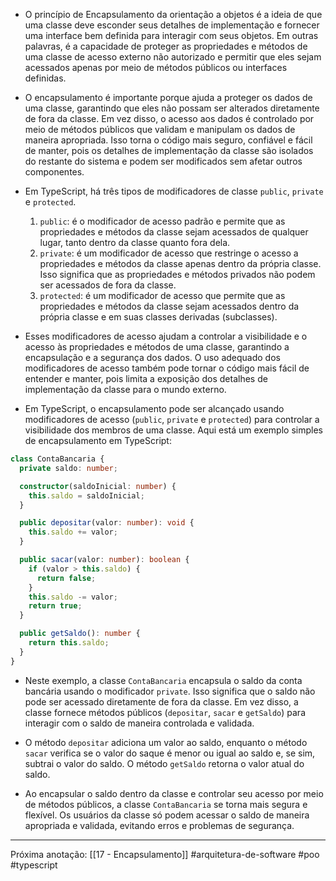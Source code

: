 - O princípio de Encapsulamento da orientação a objetos é a ideia de que uma classe deve esconder seus detalhes de implementação e fornecer uma interface bem definida para interagir com seus objetos. Em outras palavras, é a capacidade de proteger as propriedades e métodos de uma classe de acesso externo não autorizado e permitir que eles sejam acessados ​​apenas por meio de métodos públicos ou interfaces definidas.
- O encapsulamento é importante porque ajuda a proteger os dados de uma classe, garantindo que eles não possam ser alterados diretamente de fora da classe. Em vez disso, o acesso aos dados é controlado por meio de métodos públicos que validam e manipulam os dados de maneira apropriada. Isso torna o código mais seguro, confiável e fácil de manter, pois os detalhes de implementação da classe são isolados do restante do sistema e podem ser modificados sem afetar outros componentes.

- Em TypeScript, há três tipos de modificadores de classe `public`, `private` e `protected`.
	1.  `public`: é o modificador de acesso padrão e permite que as propriedades e métodos da classe sejam acessados de qualquer lugar, tanto dentro da classe quanto fora dela.
	2.  `private`: é um modificador de acesso que restringe o acesso a propriedades e métodos da classe apenas dentro da própria classe. Isso significa que as propriedades e métodos privados não podem ser acessados ​​de fora da classe.
	3.  `protected`: é um modificador de acesso que permite que as propriedades e métodos da classe sejam acessados ​​dentro da própria classe e em suas classes derivadas (subclasses).  
- Esses modificadores de acesso ajudam a controlar a visibilidade e o acesso às propriedades e métodos de uma classe, garantindo a encapsulação e a segurança dos dados. O uso adequado dos modificadores de acesso também pode tornar o código mais fácil de entender e manter, pois limita a exposição dos detalhes de implementação da classe para o mundo externo.

- Em TypeScript, o encapsulamento pode ser alcançado usando modificadores de acesso (`public`, `private` e `protected`) para controlar a visibilidade dos membros de uma classe. Aqui está um exemplo simples de encapsulamento em TypeScript:
```typescript
class ContaBancaria {
  private saldo: number;

  constructor(saldoInicial: number) {
    this.saldo = saldoInicial;
  }

  public depositar(valor: number): void {
    this.saldo += valor;
  }

  public sacar(valor: number): boolean {
    if (valor > this.saldo) {
      return false;
    }
    this.saldo -= valor;
    return true;
  }

  public getSaldo(): number {
    return this.saldo;
  }
}
```
- Neste exemplo, a classe `ContaBancaria` encapsula o saldo da conta bancária usando o modificador `private`. Isso significa que o saldo não pode ser acessado diretamente de fora da classe. Em vez disso, a classe fornece métodos públicos (`depositar`, `sacar` e `getSaldo`) para interagir com o saldo de maneira controlada e validada.

- O método `depositar` adiciona um valor ao saldo, enquanto o método `sacar` verifica se o valor do saque é menor ou igual ao saldo e, se sim, subtrai o valor do saldo. O método `getSaldo` retorna o valor atual do saldo.

- Ao encapsular o saldo dentro da classe e controlar seu acesso por meio de métodos públicos, a classe `ContaBancaria` se torna mais segura e flexível. Os usuários da classe só podem acessar o saldo de maneira apropriada e validada, evitando erros e problemas de segurança.
---
Próxima anotação: [[17 - Encapsulamento]]
#arquitetura-de-software #poo #typescript 